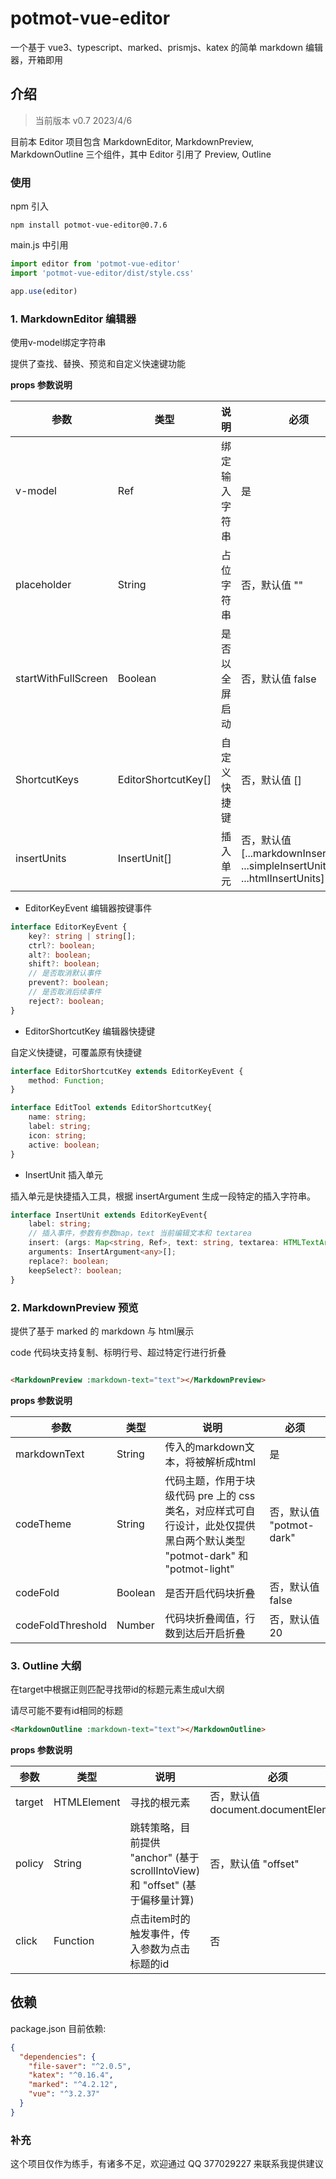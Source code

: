 # potmot-vue-editor

一个基于 vue3、typescript、marked、prismjs、katex 的简单 markdown 编辑器，开箱即用

## 介绍

> 当前版本 v0.7 2023/4/6

目前本 Editor 项目包含 MarkdownEditor, MarkdownPreview, MarkdownOutline 三个组件，其中 Editor 引用了 Preview, Outline

### 使用

npm 引入

```
npm install potmot-vue-editor@0.7.6
```

main.js 中引用

```javascript
import editor from 'potmot-vue-editor'
import 'potmot-vue-editor/dist/style.css'

app.use(editor)
```

### 1. MarkdownEditor 编辑器

使用v-model绑定字符串

提供了查找、替换、预览和自定义快速键功能

**props 参数说明**

|参数| 类型 | 说明 | 必须 |
| -- | -- | -- | -- |
| v-model | Ref<String> | 绑定输入字符串 | 是 |
| placeholder | String | 占位字符串 | 否，默认值 "" |
| startWithFullScreen | Boolean | 是否以全屏启动 | 否，默认值 false |
| ShortcutKeys | EditorShortcutKey[] | 自定义快捷键 | 否，默认值 [] |
| insertUnits | InsertUnit[] | 插入单元 | 否，默认值 [...markdownInsertUnits, ...simpleInsertUnits, ...htmlInsertUnits] |

- EditorKeyEvent 编辑器按键事件

```typescript
interface EditorKeyEvent {
    key?: string | string[];
    ctrl?: boolean;
    alt?: boolean;
    shift?: boolean;
    // 是否取消默认事件
    prevent?: boolean;
    // 是否取消后续事件
    reject?: boolean;
}
```

- EditorShortcutKey 编辑器快捷键

自定义快捷键，可覆盖原有快捷键

```typescript
interface EditorShortcutKey extends EditorKeyEvent {
    method: Function;
}

interface EditTool extends EditorShortcutKey{
    name: string;
    label: string;
    icon: string;
    active: boolean;
}
```

- InsertUnit 插入单元

插入单元是快捷插入工具，根据 insertArgument 生成一段特定的插入字符串。

```typescript
interface InsertUnit extends EditorKeyEvent{
    label: string;
    // 插入事件，参数有参数map，text 当前编辑文本和 textarea
    insert: (args: Map<string, Ref>, text: string, textarea: HTMLTextAreaElement) => InsertText;
    arguments: InsertArgument<any>[];
    replace?: boolean;
    keepSelect?: boolean;
}
```

### 2. MarkdownPreview 预览

提供了基于 marked 的 markdown 与 html展示

code 代码块支持复制、标明行号、超过特定行进行折叠

```html

<MarkdownPreview :markdown-text="text"></MarkdownPreview>
```

**props 参数说明**

| 参数 | 类型 | 说明 | 必须 |
|--------------|--|-------------------------|---------------------|
| markdownText | String | 传入的markdown文本，将被解析成html | 是 |
| codeTheme | String | 代码主题，作用于块级代码 pre 上的 css 类名，对应样式可自行设计，此处仅提供黑白两个默认类型  "potmot-dark" 和 "potmot-light" | 否，默认值 "potmot-dark" |
| codeFold | Boolean | 是否开启代码块折叠 | 否，默认值 false |
| codeFoldThreshold | Number | 代码块折叠阈值，行数到达后开启折叠 | 否，默认值 20 |

### 3. Outline 大纲

在target中根据正则匹配寻找带id的标题元素生成ul大纲

请尽可能不要有id相同的标题

```html
<MarkdownOutline :markdown-text="text"></MarkdownOutline>
```

**props 参数说明**

| 参数 | 类型 | 说明 | 必须 |
|--------------|--|-------------------------|---------------------|
| target | HTMLElement | 寻找的根元素 | 否，默认值 document.documentElement |
| policy | String | 跳转策略，目前提供 "anchor" (基于scrollIntoView) 和 "offset" (基于偏移量计算) | 否，默认值 "offset" |
| click | Function | 点击item时的触发事件，传入参数为点击标题的id | 否 |


## 依赖

package.json 目前依赖:

```json
{
  "dependencies": {
    "file-saver": "^2.0.5",
    "katex": "^0.16.4",
    "marked": "^4.2.12",
    "vue": "^3.2.37"
  }
}

```

### 补充

这个项目仅作为练手，有诸多不足，欢迎通过 QQ 377029227 来联系我提供建议